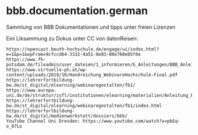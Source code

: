 # bbb.documentation.german
Sammlung von BBB Dokumentationen und tipps unter freien Lizenzen

Eini Liksammung zu Dokus unter CC von datenReisen:

    https://opencast.beuth-hochschule.de/engage/ui/index.html?e=1&p=1&epFrom=9cfccd64-3332-4a51-8e03-80e780e05f0e
    https://www.fh-potsdam.de/fileadmin/user_dateien/1_informieren/G_Anleitungen/BBB_Anleitung_Teilnehmende_Stand200528.pdf
    https://www.virtuelle-ph.at/wp-content/uploads/2019/10/Handreichung_WebinareHochschule-Final.pdf
    https://lehrerfortbildung-bw.de/st_digital/elearning/webinaregestalten/fb1/
    https://www.europa-uni.de/de/struktur/zsfl/institutionen/elearning/materialien/Anleitung_BigBlueButton.pdf
    https://lehrerfortbildung-bw.de/st_digital/elearning/webinaregestalten/fb1/index.html
    https://lehrerfortbildung-bw.de/st_digital/medienwerkstatt/dossiers/bbb/
    YouTube Channel Uni Dresden: https://www.youtube.com/watch?v=pbEq-o_07Lo
